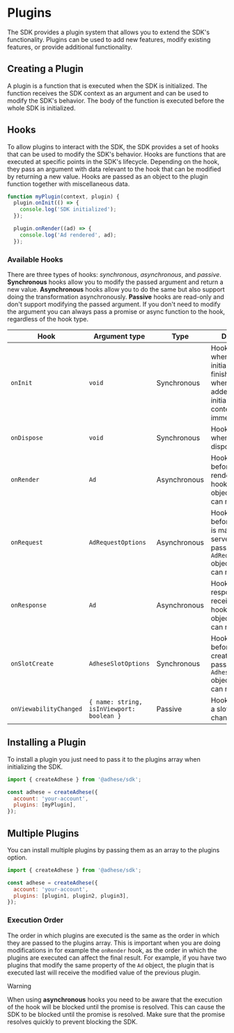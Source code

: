 # Plugins

The SDK provides a plugin system that allows you to extend the SDK's functionality. Plugins can be used to add new
features, modify existing features, or provide additional functionality.

## Creating a Plugin
A plugin is a function that is executed when the SDK is initialized. The function receives the SDK context as an
argument and can be used to modify the SDK's behavior. The body of the function is executed before the whole SDK is
initialized.

## Hooks
To allow plugins to interact with the SDK, the SDK provides a set of hooks that can be used to modify the SDK's behavior.
Hooks are functions that are executed at specific points in the SDK's lifecycle. Depending on the hook, they pass an
argument with data relevant to the hook that can be modified by returning a new value. Hooks are passed as an object to
the plugin function together with miscellaneous data.

```js
function myPlugin(context, plugin) {
  plugin.onInit(() => {
    console.log('SDK initialized');
  });

  plugin.onRender((ad) => {
    console.log('Ad rendered', ad);
  });
```

### Available Hooks

There are three types of hooks: _synchronous_, _asynchronous_, and _passive_. **Synchronous** hooks allow you to modify the passed
argument and return a new value. **Asynchronous** hooks allow you to do the same but also support doing the transformation
asynchronously. **Passive** hooks are read-only and don't support modifying the passed argument. If you don't need to modify
the argument you can always pass a promise or async function to the hook, regardless of the hook type.

| Hook                   | Argument type                             | Type         | Description                                                                                                                                        |
|------------------------|-------------------------------------------|--------------|----------------------------------------------------------------------------------------------------------------------------------------------------|
| `onInit`               | `void`                                    | Synchronous  | Hook is executed when the SDK initialisation is finished. Note that when this hook is added after initialisation the contents are run immediately. |
| `onDispose`            | `void`                                    | Synchronous  | Hook is executed when the SDK is disposed.                                                                                                         |
| `onRender`             | `Ad`                                      | Asynchronous | Hook is run before the ad is rendered. The hook passes an `Ad` object that you can modify.                                                         |
| `onRequest`            | `AdRequestOptions`                        | Asynchronous | Hook is run before a request is made to the server. The hook passes a `AdRequestOptions` object that you can modify.                               |
| `onResponse`           | `Ad`                                      | Asynchronous | Hook is run after a response received. The hook passes an `Ad` object that you can modify.                                                         |
| `onSlotCreate`         | `AdheseSlotOptions`                       | Synchronous  | Hook is run before a slot is created. The hook passes an `AdheseSlotOptions` object that you can modify                                            |
| `onViewabilityChanged` | `{ name: string, isInViewport: boolean }` | Passive      | Hook is run when a slots visibility is changed.                                                                                                    |

## Installing a Plugin
To install a plugin you just need to pass it to the plugins array when initializing the SDK.

```js
import { createAdhese } from '@adhese/sdk';

const adhese = createAdhese({
  account: 'your-account',
  plugins: [myPlugin],
});
```

## Multiple Plugins
You can install multiple plugins by passing them as an array to the plugins option.

```js
import { createAdhese } from '@adhese/sdk';

const adhese = createAdhese({
  account: 'your-account',
  plugins: [plugin1, plugin2, plugin3],
});
```

### Execution Order
The order in which plugins are executed is the same as the order in which they are passed to the plugins array. This is
important when you are doing modifications in for example the `onRender` hook, as the order in which the plugins are
executed can affect the final result. For example, if you have two plugins that modify the same property of the `Ad`
object, the plugin that is executed last will receive the modified value of the previous plugin.

>[!WARNING]
> When using **asynchronous** hooks you need to be aware that the execution of the hook will be blocked until the promise is
> resolved. This can cause the SDK to be blocked until the promise is resolved. Make sure that the promise resolves
> quickly to prevent blocking the SDK.
